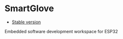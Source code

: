 # SmartGlove

- [Stable version](https://github.com/CastroGerman/SmartGlove)

Embedded software development workspace for ESP32